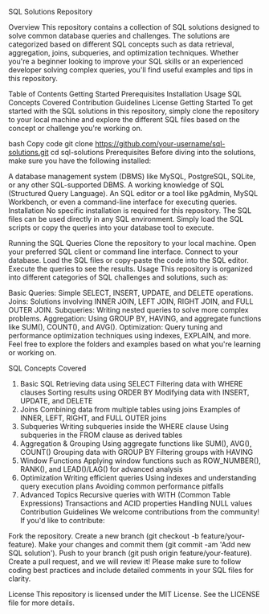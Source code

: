 SQL Solutions Repository

Overview
This repository contains a collection of SQL solutions designed to solve common database queries and challenges. The solutions are categorized based on different SQL concepts such as data retrieval, aggregation, joins, subqueries, and optimization techniques. Whether you're a beginner looking to improve your SQL skills or an experienced developer solving complex queries, you'll find useful examples and tips in this repository.

Table of Contents
Getting
Started
Prerequisites
Installation
Usage
SQL
Concepts
Covered
Contribution
Guidelines
License
Getting Started
To get started with the SQL solutions in this repository, simply clone the repository to your local machine and explore the different SQL files based on the concept or challenge you're working on.

bash
Copy code
git 
clone
 https://github.com/your-username/sql-solutions.git
cd
 sql-solutions
Prerequisites
Before diving into the solutions, make sure you have the following installed:

A database management system (DBMS) like MySQL, PostgreSQL, SQLite, or any other SQL-supported DBMS.
A working knowledge of SQL (Structured Query Language).
An SQL editor or a tool like pgAdmin, MySQL Workbench, or even a command-line interface for executing queries.
Installation
No specific installation is required for this repository. The SQL files can be used directly in any SQL environment. Simply load the SQL scripts or copy the queries into your database tool to execute.

Running the SQL Queries
Clone the repository to your local machine.
Open your preferred SQL client or command line interface.
Connect to your database.
Load the SQL files or copy-paste the code into the SQL editor.
Execute the queries to see the results.
Usage
This repository is organized into different categories of SQL challenges and solutions, such as:

Basic Queries: Simple SELECT, INSERT, UPDATE, and DELETE operations.
Joins: Solutions involving INNER JOIN, LEFT JOIN, RIGHT JOIN, and FULL OUTER JOIN.
Subqueries: Writing nested queries to solve more complex problems.
Aggregation: Using GROUP BY, HAVING, and aggregate functions like SUM(), COUNT(), and AVG().
Optimization: Query tuning and performance optimization techniques using indexes, EXPLAIN, and more.
Feel free to explore the folders and examples based on what you're learning or working on.

SQL Concepts Covered
1. Basic SQL
Retrieving data using SELECT
Filtering data with WHERE clauses
Sorting results using ORDER BY
Modifying data with INSERT, UPDATE, and DELETE
2. Joins
Combining data from multiple tables using joins
Examples of INNER, LEFT, RIGHT, and FULL OUTER joins
3. Subqueries
Writing subqueries inside the WHERE clause
Using subqueries in the FROM clause as derived tables
4. Aggregation & Grouping
Using aggregate functions like SUM(), AVG(), COUNT()
Grouping data with GROUP BY
Filtering groups with HAVING
5. Window Functions
Applying window functions such as ROW_NUMBER(), RANK(), and LEAD()/LAG() for advanced analysis
6. Optimization
Writing efficient queries
Using indexes and understanding query execution plans
Avoiding common performance pitfalls
7. Advanced Topics
Recursive queries with WITH (Common Table Expressions)
Transactions and ACID properties
Handling NULL values
Contribution Guidelines
We welcome contributions from the community! If you'd like to contribute:

Fork the repository.
Create a new branch (git checkout -b feature/your-feature).
Make your changes and commit them (git commit -am 'Add new SQL solution').
Push to your branch (git push origin feature/your-feature).
Create a pull request, and we will review it!
Please make sure to follow coding best practices and include detailed comments in your SQL files for clarity.

License
This repository is licensed under the MIT License. See the
LICENSE
file for more details.
  
